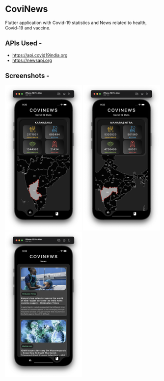 # CoviNews

Flutter application with Covid-19 statistics and News related to health, Covid-19 and vaccine.

## APIs Used - 
- https://api.covid19india.org
- https://newsapi.org

## Screenshots -
<img src = "screenshots/1.png" width = "250" /> <img src = "screenshots/2.png" width = "250" /> <img src = "screenshots/3.png" width = "250" /> 
